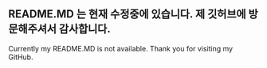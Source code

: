 README.MD 는 현재 수정중에 있습니다.
제 깃허브에 방문해주셔서 감사합니다.
---
Currently my README.MD is not available.
Thank you for visiting my GitHub.
